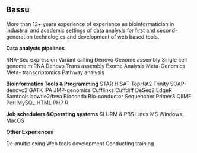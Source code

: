 ## Bassu

More than 12+ years experience of experience as bioinformatician in industrial and academic settings of data analysis for first and second-generation technologies and development of web based tools.


**Data analysis pipelines**

RNA-Seq expression 	Variant calling 	Denovo 	Genome assembly
Single cell genome 	miRNA	 		Denovo Trans assembly
Exome Analysis 		Meta-Genomics 		Meta- transcriptomics
Pathway analysis

**Bioinformatics Tools & Programming**
STAR 		HISAT 		TopHat2 	Trinity
SOAP-denovo2 	GATK 		IPA 		JMP-genomics
Cufflinks 	Cuffdiff 	DeSeq2 		EdgeR
Samtools 	bowtie2/bwa 	Bioconda 	Bio-conductor
Sequencher 	Primer3 	QIIME 		Perl
MySQL 		HTML 		PHP 		R

**Job schedulers &Operating systems**
SLURM & PBS 	Linux 	MS Windows 	MacOS

**Other Experiences**

De-multiplexing 	Web tools development 	Conducting training

